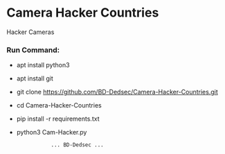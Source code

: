# Camera Hacker Countries

Hacker Cameras

<h3> Run Command: </h3>

* apt install python3

* apt install git

* git clone https://github.com/BD-Dedsec/Camera-Hacker-Countries.git

* cd Camera-Hacker-Countries

* pip install -r requirements.txt

* python3 Cam-Hacker.py 


                 ... BD-Dedsec ...
